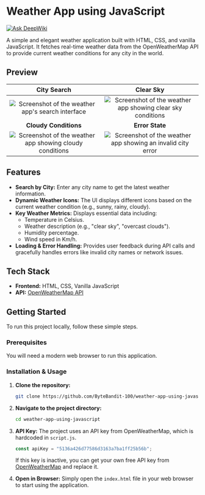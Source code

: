 # Weather App using JavaScript
[![Ask DeepWiki](https://devin.ai/assets/askdeepwiki.png)](https://deepwiki.com/ByteBandit-100/weather-app-using-javascript)

A simple and elegant weather application built with HTML, CSS, and vanilla JavaScript. It fetches real-time weather data from the OpenWeatherMap API to provide current weather conditions for any city in the world.

## Preview
| City Search | Clear Sky |
| :---: | :---: |
| ![Screenshot of the weather app's search interface](https://github.com/user-attachments/assets/1fa614ad-c3c6-4d09-9515-5ee08dc89a84) | ![Screenshot of the weather app showing clear sky conditions](https://github.com/user-attachments/assets/d01600e3-e242-4ebd-9cf2-ab6e32f01744) |
| **Cloudy Conditions** | **Error State** |
| ![Screenshot of the weather app showing cloudy conditions](https://github.com/user-attachments/assets/6ef07f8d-c1b5-47a8-abdc-36d1ec194c81) | ![Screenshot of the weather app showing an invalid city error](https://github.com/user-attachments/assets/02f88693-7bff-4f30-b792-b54c5a1beddf) |

## Features
- **Search by City:** Enter any city name to get the latest weather information.
- **Dynamic Weather Icons:** The UI displays different icons based on the current weather condition (e.g., sunny, rainy, cloudy).
- **Key Weather Metrics:** Displays essential data including:
    - Temperature in Celsius.
    - Weather description (e.g., "clear sky", "overcast clouds").
    - Humidity percentage.
    - Wind speed in Km/h.
- **Loading & Error Handling:** Provides user feedback during API calls and gracefully handles errors like invalid city names or network issues.

## Tech Stack
- **Frontend:** HTML, CSS, Vanilla JavaScript
- **API:** [OpenWeatherMap API](https://openweathermap.org/api)

## Getting Started

To run this project locally, follow these simple steps.

### Prerequisites
You will need a modern web browser to run this application.

### Installation & Usage
1.  **Clone the repository:**
    ```sh
    git clone https://github.com/ByteBandit-100/weather-app-using-javascript.git
    ```
2.  **Navigate to the project directory:**
    ```sh
    cd weather-app-using-javascript
    ```
3.  **API Key:**
    The project uses an API key from OpenWeatherMap, which is hardcoded in `script.js`.
    ```javascript
    const apiKey = "5136a426d77586d3163a7ba1ff25b56b";
    ```
    If this key is inactive, you can get your own free API key from [OpenWeatherMap](https://home.openweathermap.org/users/sign_up) and replace it.

4.  **Open in Browser:**
    Simply open the `index.html` file in your web browser to start using the application.
